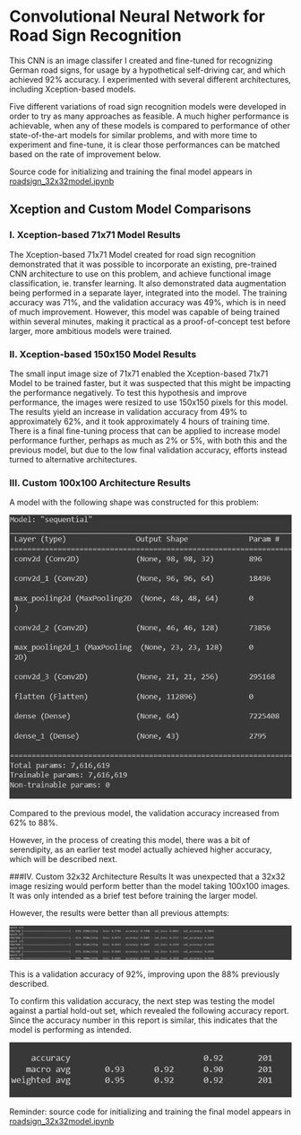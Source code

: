 # Convolutional Neural Network for Road Sign Recognition

This CNN is an image classifer I created and fine-tuned for recognizing German road signs, for usage by a hypothetical self-driving car, and which achieved 92% accuracy. I experimented with several different architectures, including Xception-based models.

Five different variations of road sign recognition models were developed in order to try as many approaches as feasible. A much higher performance is achievable, when any of these models is compared to performance of other state-of-the-art models for similar problems, and with more time to experiment and fine-tune, it is clear those performances can be matched based on the rate of improvement below.

Source code for initializing and training the final model appears in [roadsign_32x32model.ipynb](https://github.com/emoryhubbard/RoadSignRecognition/blob/main/roadsign_32x32model.ipynb)


## Xception and Custom Model Comparisons

### I. Xception-based 71x71 Model Results
The Xception-based 71x71 Model created for road sign recognition demonstrated that it was possible to incorporate an existing, pre-trained CNN architecture to use on this problem, and achieve functional image classification, ie. transfer learning. It also demonstrated data augmentation being performed in a separate layer, integrated into the model.
The training accuracy was 71%, and the validation accuracy was 49%, which is in need of much improvement.
However, this model was capable of being trained within several minutes, making it practical as a proof-of-concept test before larger, more ambitious models were trained.

### II. Xception-based 150x150 Model Results
The small input image size of 71x71 enabled the Xception-based 71x71 Model to be trained faster, but it was suspected that this might be impacting the performance negatively. To test this hypothesis and improve performance, the images were resized to use 150x150 pixels for this model.
The results yield an increase in validation accuracy from 49% to approximately 62%, and it took approximately 4 hours of training time.
There is a final fine-tuning process that can be applied to increase model performance further, perhaps as much as 2% or 5%, with both this and the previous model, but due to the low final validation accuracy, efforts instead turned to alternative architectures.

### III. Custom 100x100 Architecture Results
A model with the following shape was constructed for this problem:

![Custom 100 x 100 Shape image](Custom100x100Shape.png)

Compared to the previous model, the validation accuracy increased from 62% to 88%.

However, in the process of creating this model, there was a bit of serendipity, as an earlier test model actually achieved higher accuracy, which will be described next.

###IV. Custom 32x32 Architecture Results
It was unexpected that a 32x32 image resizing would perform better than the model taking 100x100 images. It was only intended as a brief test before training the larger model.

However, the results were better than all previous attempts:

![Custom 32 x 32 Partial Holdout image](Custom32x32Validation.png)

This is a validation accuracy of 92%, improving upon the 88% previously described.

To confirm this validation accuracy, the next step was testing the model against a partial hold-out set, which revealed the following accuracy report. Since the accuracy number in this report is similar, this indicates that the model is performing as intended.

![Alt text](Custom32x32PartialHoldout.png)

Reminder: source code for initializing and training the final model appears in [roadsign_32x32model.ipynb](https://github.com/emoryhubbard/RoadSignRecognition/blob/main/roadsign_32x32model.ipynb)
